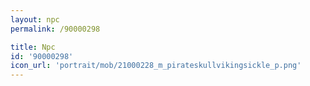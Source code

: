 ```yaml
---
layout: npc
permalink: /90000298

title: Npc
id: '90000298'
icon_url: 'portrait/mob/21000228_m_pirateskullvikingsickle_p.png'
---
```

